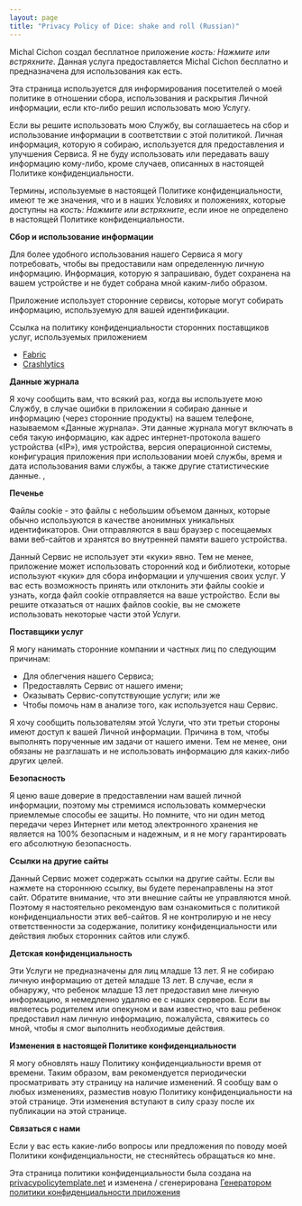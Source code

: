 ```yaml
---
layout: page
title: "Privacy Policy of Dice: shake and roll (Russian)"
---
```


Michal Cichon создал бесплатное приложение *кость: Нажмите или встряхните*. Данная услуга предоставляется Michal Cichon бесплатно и предназначена для использования как есть.

Эта страница используется для информирования посетителей о моей политике в отношении сбора, использования и раскрытия Личной информации, если кто-либо решил использовать мою Услугу.

Если вы решите использовать мою Службу, вы соглашаетесь на сбор и использование информации в соответствии с этой политикой. Личная информация, которую я собираю, используется для предоставления и улучшения Сервиса. Я не буду использовать или передавать вашу информацию кому-либо, кроме случаев, описанных в настоящей Политике конфиденциальности.

Термины, используемые в настоящей Политике конфиденциальности, имеют те же значения, что и в наших Условиях и положениях, которые доступны на *кость: Нажмите или встряхните*, если иное не определено в настоящей Политике конфиденциальности.

**Сбор и использование информации**

Для более удобного использования нашего Сервиса я могу потребовать, чтобы вы предоставили нам определенную личную информацию. Информация, которую я запрашиваю, будет сохранена на вашем устройстве и не будет собрана мной каким-либо образом.

Приложение использует сторонние сервисы, которые могут собирать информацию, используемую для вашей идентификации.

Ссылка на политику конфиденциальности сторонних поставщиков услуг, используемых приложением

* [Fabric](https://fabric.io/privacy)
* [Crashlytics](https://try.crashlytics.com/terms/privacy-policy.pdf)

**Данные журнала**

Я хочу сообщить вам, что всякий раз, когда вы используете мою Службу, в случае ошибки в приложении я собираю данные и информацию (через сторонние продукты) на вашем телефоне, называемом «Данные журнала». Эти данные журнала могут включать в себя такую ​​информацию, как адрес интернет-протокола вашего устройства («IP»), имя устройства, версия операционной системы, конфигурация приложения при использовании моей службы, время и дата использования вами службы, а также другие статистические данные. ,

**Печенье**

Файлы cookie - это файлы с небольшим объемом данных, которые обычно используются в качестве анонимных уникальных идентификаторов. Они отправляются в ваш браузер с посещаемых вами веб-сайтов и хранятся во внутренней памяти вашего устройства.

Данный Сервис не использует эти «куки» явно. Тем не менее, приложение может использовать сторонний код и библиотеки, которые используют «куки» для сбора информации и улучшения своих услуг. У вас есть возможность принять или отклонить эти файлы cookie и узнать, когда файл cookie отправляется на ваше устройство. Если вы решите отказаться от наших файлов cookie, вы не сможете использовать некоторые части этой Услуги.

**Поставщики услуг**

Я могу нанимать сторонние компании и частных лиц по следующим причинам:

* Для облегчения нашего Сервиса;
* Предоставлять Сервис от нашего имени;
* Оказывать Сервис-сопутствующие услуги; или же
* Чтобы помочь нам в анализе того, как используется наш Сервис.

Я хочу сообщить пользователям этой Услуги, что эти третьи стороны имеют доступ к вашей Личной информации. Причина в том, чтобы выполнять порученные им задачи от нашего имени. Тем не менее, они обязаны не разглашать и не использовать информацию для каких-либо других целей.

**Безопасность**

Я ценю ваше доверие в предоставлении нам вашей личной информации, поэтому мы стремимся использовать коммерчески приемлемые способы ее защиты. Но помните, что ни один метод передачи через Интернет или метод электронного хранения не является на 100% безопасным и надежным, и я не могу гарантировать его абсолютную безопасность.

**Ссылки на другие сайты**

Данный Сервис может содержать ссылки на другие сайты. Если вы нажмете на стороннюю ссылку, вы будете перенаправлены на этот сайт. Обратите внимание, что эти внешние сайты не управляются мной. Поэтому я настоятельно рекомендую вам ознакомиться с политикой конфиденциальности этих веб-сайтов. Я не контролирую и не несу ответственности за содержание, политику конфиденциальности или действия любых сторонних сайтов или служб.

**Детская конфиденциальность**

Эти Услуги не предназначены для лиц младше 13 лет. Я не собираю личную информацию от детей младше 13 лет. В случае, если я обнаружу, что ребенок младше 13 лет предоставил мне личную информацию, я немедленно удаляю ее с наших серверов. Если вы являетесь родителем или опекуном и вам известно, что ваш ребенок предоставил нам личную информацию, пожалуйста, свяжитесь со мной, чтобы я смог выполнить необходимые действия.

**Изменения в настоящей Политике конфиденциальности**

Я могу обновлять нашу Политику конфиденциальности время от времени. Таким образом, вам рекомендуется периодически просматривать эту страницу на наличие изменений. Я сообщу вам о любых изменениях, разместив новую Политику конфиденциальности на этой странице. Эти изменения вступают в силу сразу после их публикации на этой странице.

**Связаться с нами**

Если у вас есть какие-либо вопросы или предложения по поводу моей Политики конфиденциальности, не стесняйтесь обращаться ко мне.

Эта страница политики конфиденциальности была создана на [privacypolicytemplate.net](https://privacypolicytemplate.net) и изменена / сгенерирована [Генератором политики конфиденциальности приложения](https://app-privacy-policy-generator.firebaseapp.com/)